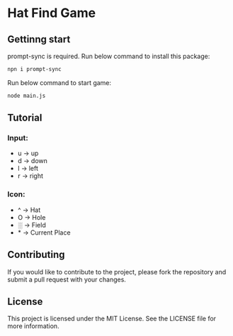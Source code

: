# Hat Find Game

## Gettinng start

prompt-sync is required.
Run below command to install this package:

```bash
npn i prompt-sync
```

Run below command to start game:

```bash
node main.js
```

## Tutorial

### Input:

- u -> up
- d -> down
- l -> left
- r -> right

### Icon:

- ^ -> Hat
- O -> Hole
- ░ -> Field
- \*  -> Current Place

## Contributing

If you would like to contribute to the project, please fork the repository and submit a pull request with your changes.

## License

This project is licensed under the MIT License. See the LICENSE file for more information.
